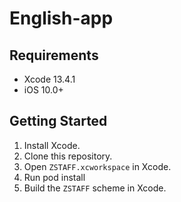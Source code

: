 # English-app

## Requirements
- Xcode 13.4.1
- iOS 10.0+

## Getting Started

1. Install Xcode.
1. Clone this repository.
1. Open `ZSTAFF.xcworkspace` in Xcode.
1. Run pod install
1. Build the `ZSTAFF` scheme in Xcode.
